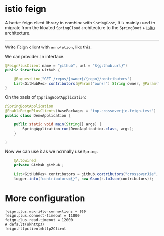 # istio feign

A better feign client library to combine with `SpringBoot`, It is mainly used to migrate 
from the bloated `SpringCloud` architecture to the `SpringBoot` + [istio](https://istio.io) architecture.


---



Write [Feign](https://github.com/OpenFeign/feign) client with `annotation`, like this:

We can provider an interface.

```java
@FeignPlusClient(name = "github", url = "${github.url}")
public interface Github {

    @RequestLine("GET /repos/{owner}/{repo}/contributors")
    List<GitHubRes> contributors(@Param("owner") String owner, @Param("repo") String repo);
}
```

On the basis of `@SpringBootApplication`:

```java
@SpringBootApplication
@EnableFeignPlusClients(basePackages = "top.crossoverjie.feign.test")
public class DemoApplication {

	public static void main(String[] args) {
		SpringApplication.run(DemoApplication.class, args);
	}

}
```

Now we can use it as we normally use `Spring`.

```java
    @Autowired
    private Github github ;
    
    List<GitHubRes> contributors = github.contributors("crossoverJie", "feign-plus");
    logger.info("contributors={}", new Gson().toJson(contributors));    
```


# More configuration

```properties
feign.plus.max-idle-connections = 520
feign.plus.connect-timeout = 11000
feign.plus.read-timeout = 12000
# default(okhttp3)
feign.httpclient=http2Client
```